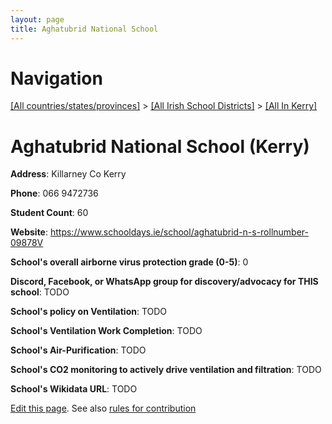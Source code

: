 ```yaml
---
layout: page
title: Aghatubrid National School
---
```

# Navigation

[[All countries/states/provinces]](../../..) > [[All Irish School Districts]](../..) > [[All In Kerry]](..)

# Aghatubrid National School (Kerry)

**Address**: Killarney Co Kerry

**Phone**: 066 9472736

**Student Count**: 60

**Website**: <https://www.schooldays.ie/school/aghatubrid-n-s-rollnumber-09878V>

**School's overall airborne virus protection grade (0-5)**: 0

**Discord, Facebook, or WhatsApp group for discovery/advocacy for THIS school**: TODO

**School's policy on Ventilation**: TODO

**School's Ventilation Work Completion**: TODO

**School's Air-Purification**: TODO

**School's CO2 monitoring to actively drive ventilation and filtration**: TODO

**School's Wikidata URL**: TODO


[Edit this page](https://github.com/ventilate-schools/Ireland/edit/main/./Kerry/Aghatubrid_National_School.md). See also [rules for contribution](../../../contribution-rules/)